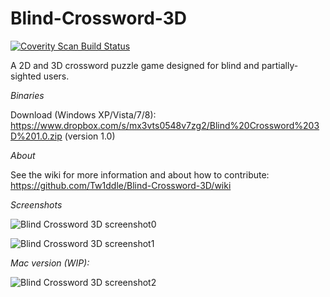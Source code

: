 Blind-Crossword-3D
==================

<a href="https://scan.coverity.com/projects/tw1ddle-blind-crossword-3d">
    <img alt="Coverity Scan Build Status" src="https://img.shields.io/coverity/scan/11560.svg"/>
</a>

A 2D and 3D crossword puzzle game designed for blind and partially-sighted users.

*Binaries*

Download (Windows XP/Vista/7/8): https://www.dropbox.com/s/mx3vts0548v7zg2/Blind%20Crossword%203D%201.0.zip (version 1.0)

*About*

See the wiki for more information and about how to contribute: https://github.com/Tw1ddle/Blind-Crossword-3D/wiki

*Screenshots*

![Blind Crossword 3D screenshot0](http://2.bp.blogspot.com/-KkYQlFyJePU/UODMnPxR0HI/AAAAAAAAAHQ/9l_A0-RZvlI/s1200/blindcrossword1.0capture0.jpg)

![Blind Crossword 3D screenshot1](http://2.bp.blogspot.com/-szI8WC9qgIA/UODMo3PMohI/AAAAAAAAAHY/UKBi8ypLXa0/s1200/blindcrossword1.0capture2.jpg)

*Mac version (WIP):*

![Blind Crossword 3D screenshot2](http://1.bp.blogspot.com/-k5t70cwqljo/UQBjkIBm93I/AAAAAAAAAIQ/NBNgGuwfFqc/s1600/mac-blindcrossword3d-1.0.jpg)